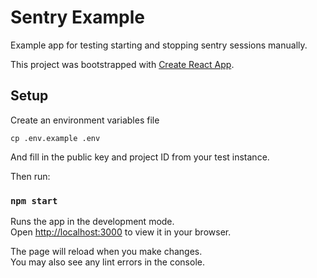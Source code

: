 # Sentry Example

Example app for testing starting and stopping sentry sessions manually.

This project was bootstrapped with [Create React App](https://github.com/facebook/create-react-app).


## Setup

Create an environment variables file

`cp .env.example .env`

And fill in the public key and project ID from your test instance.

Then run:


### `npm start`

Runs the app in the development mode.\
Open [http://localhost:3000](http://localhost:3000) to view it in your browser.

The page will reload when you make changes.\
You may also see any lint errors in the console.

